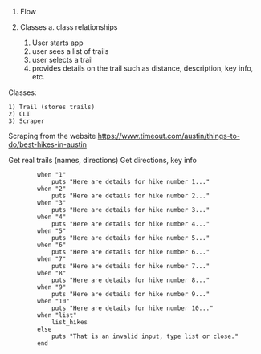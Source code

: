 1. Flow
2. Classes
    a. class relationships 

    1) User starts app
    2) user sees a list of trails
    3) user selects a trail
    4) provides details on the trail such as distance, description, key info, etc.
    

Classes:

    1) Trail (stores trails)
    2) CLI 
    3) Scraper

Scraping from the website https://www.timeout.com/austin/things-to-do/best-hikes-in-austin

Get real trails (names, directions)
Get directions, key info

            when "1"
                puts "Here are details for hike number 1..."
            when "2"
                puts "Here are details for hike number 2..."
            when "3"
                puts "Here are details for hike number 3..."
            when "4"
                puts "Here are details for hike number 4..."
            when "5"
                puts "Here are details for hike number 5..."
            when "6"
                puts "Here are details for hike number 6..."
            when "7"
                puts "Here are details for hike number 7..."
            when "8"
                puts "Here are details for hike number 8..."
            when "9"
                puts "Here are details for hike number 9..."
            when "10"
                puts "Here are details for hike number 10..."
            when "list"
                list_hikes
            else
                puts "That is an invalid input, type list or close."
            end